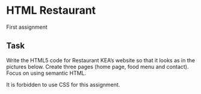 # HTML Restaurant

First assignment

## Task

Write the HTML5 code for Restaurant KEA’s website so that it looks as in the pictures below. Create three pages (home page, food menu and contact). Focus on using semantic HTML.

It is forbidden to use CSS for this assignment.